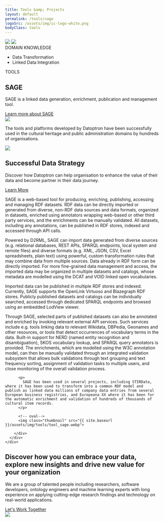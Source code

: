 ```yaml
---
title: Tools &amp; Projects
layout: default
permalink: /tools/sage
logoSrc: /assets/img/ic-logo-white.png
bodyClass: tools
---
```

<main role="main">
  <!-- tools header-->
  <section class="tools-header">
    <div class="container">
      <!-- row-->
      <div class="row">
        <!-- col-->
        <div class="col-xl-3 col-lg-3 col-md-3 left">
          <!-- wrap-->
          <div class="wrap">
            <!-- oval-->
            <img class="oval" src="{{ site.baseurl }}/assets/img/ic-oval-6.png">
            <!-- logo-->
            <img class="logo" src="{{ site.baseurl }}/assets/img/ic-logo-sage-white.png">
            <!-- label-->
            <div class="lbl">DOMAIN KNOWLEDGE</div>
            <ul>
              <li>
                Data Transformation
              </li>
              <li>
                Linked Data Integration
              </li>
            </ul>
          </div>
        </div>
        <!-- col-->
        <div class="col-xl-9 col-lg-9 col-md-9 right">
          <div class="lbl">TOOLS</div>
          <h1>SAGE</h1>
          <p>
            SAGE is a linked data generation, enrichment, publication and management tool.
          </p>
          <a href="https://ails-lab.github.io/SAGE_Documentation/#/" target="_blank">Learn more about SAGE</a>
        </div>
      </div>
    </div>
  </section>
  <!-- tools header-->
  <section class="tools-detail">
    <div class="container">
      <!-- row-->
      <div class="row">
        <!-- col-->
        <div class="col-xl-3 col-lg-3 col-md-12 left">
          <!-- testimonial-->
          <img class="testi" src="{{ site.baseurl }}/assets/img/ic-testimonial.png">
          <!-- footnote-->
          <p class="footnote">
           The tools and platforms developed by Datoptron have been successfully used in the cultural heritage and public administration domains by hundreds of organisations.
          </p>
          <!-- banner-->
          <div class="banner-wrap">
            <div class="banner">
              <!-- oval-->
              <img class="oval" src="{{ site.baseurl }}/assets/img/ic-oval-6.png">
              <!-- text-->
              <h2>Successful Data Strategy</h2>
              <p>
                Discover how Datoptron can help organisation to enhance the value
                of their data and become partner in their data journey.
              </p>
              <a href="{{ site.baseurl }}/services">Learn More</a>
            </div>
          </div>
        </div>
        <!-- col-->
        <div class="col-xl-9 col-lg-9 col-md-12 right">
          <!-- content-->
          <!--<h3>About</h3>-->
          <p>
		  SAGE is a web-based tool for producing, enriching, publishing, accessing and managing RDF datasets. RDF data can be directly imported or generated from diverse, non-RDF data sources and data formats, organized in datasets, enriched using annotators wrapping web-based or other third party services, and the enrichments can be manually validated. All datasets, including any annotations, can be published in RDF stores, indexed and accessed through API calls.
		</p>
		<p>
		 Powered by D2RML, SAGE can import data generated from diverse sources (e.g. relational databases, REST APIs, SPARQL endpoints, local system and remote files) and diverse formats (e.g. XML, JSON, CSV, Excel spreadsheets, plain text) using powerful, custom transformation rules that may combine data from multiple sources. Data already in RDF form can be directly imported. For more fine-grained data management and access, the imported data may be organized in multiple datasets and catalogs, whose metadata are modelled using the DCAT and VOID linked open vocabularies.
          </p>
          <p>
		  Imported data can be published in multiple RDF stores and indexed. Currently, SAGE supports the OpenLink Virtuoso and Blazegraph RDF stores. Publicly published datasets and catalogs can be individually searched, accessed through dedicated SPARQL endpoints and browsed using an embedded LodView viewer.
          </p>
          <p>
		  Through SAGE, selected parts of published datasets can also be annotated and enriched by invoking relevant external API services. Such services include e.g. tools linking data to relevant Wikidata, DBPedia, Geonames and other resources, or tools that detect occurrences of vocabulary terms in the data. Built-in support for NERD (named entity recognition and disambiguation), SKOS vocabulary lookup, and SPARQL query annotators is provided. The enrichments, which are modelled using the W3C annotation model, can then be manually validated through an integrated validation subsystem that allows bulk validations through text grouping and text frequency sorting, assignment of validation tasks to multiple users, and close monitoring of the overall validation process.
          </p>

          <p>
            SAGE has been used in several projects, including STIRData, where it has been used to transform into a common RDF model and publish as linked data millions of company data entries from several European business registries, and Europeana XX where it has been for the automatic enrichment and validation of hundreds of thousands of cultural item records.
          </p>
<!--
          <h3>Benefits</h3>
          <p>
            The platform allows cultural heritage institutions to:
          </p>
          <p>
            Integrate different types of data from multiple sources into a single Resource Description Framework (RDF) record or collection.
            Improve searchability and indexing.
            Access a clear overview of the results through the validation procedure which involves validation from a person.
          </p>
          <h3>Technical Information</h3>
          <p>
            The system transforms data to the Resource Description Framework (RDF) and stores them in a Virtuoso triple store, using SPARQL to retrieve and manipulate them. The external annotator services that are used for the enrichment of the metadata employ state-of-the-art technologies like BERT (an attention-based transformer deep neural network), lemmatisation, and named entity recognition and disambiguation techniques.
          </p>
          <p>
            SAGE is an open-source platform under the Apache Licence 2.0. More details and link to the source code will be made publicly available upon completion of the Europeana XX: Century of Change project.
          </p>
-->
          <!-- oval-->
          <img class="thumbnail" src="{{ site.baseurl }}/assets/img/tools/tool_sage.webp">

        </div>
      </div>
    </div>
  </section>
  <!-- call to action-->
  <section class="home-calltoaction">
    <div class="container">
      <!-- heading-->
      <div class="text">
        <h2>
          Discover how you can embrace your data, explore <span class="green">new insights </span>and drive <span class="green">new value </span>for your organization
        </h2>
         <p>
            We are a group of talented people including researchers,
          software developers, ontology engineers and machine learning experts with
          long experience on applying cutting-edge research findings and technology on real-world applications.
          <!--We are a group of talented people including researchers, software developers, ontology engineers, and machine learning experts with a long experience working with standards, having contributed in the RDF, OWL and SKOS Working Groups of W3C.-->
        </p>
        <a href="{{ site.baseurl }}/contact">Let's Work Together</a>
      </div>
      <!-- character-->
      <img class="character" src="{{ site.baseurl }}/assets/img/img-character-3.png">
    </div>
  </section>
</main>
